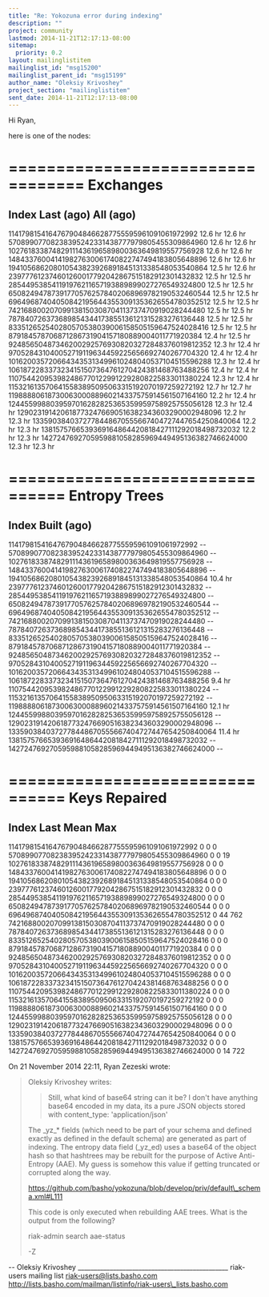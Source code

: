 ```yaml
---
title: "Re: Yokozuna error during indexing"
description: ""
project: community
lastmod: 2014-11-21T12:17:13-08:00
sitemap:
  priority: 0.2
layout: mailinglistitem
mailinglist_id: "msg15200"
mailinglist_parent_id: "msg15199"
author_name: "Oleksiy Krivoshey"
project_section: "mailinglistitem"
sent_date: 2014-11-21T12:17:13-08:00
---
```



Hi Ryan,

here is one of the nodes:

================================== Exchanges
==================================
Index Last (ago) All (ago)
-------------------------------------------------------------------------------
11417981541647679048466287755595961091061972992 12.6 hr 12.6 hr
57089907708238395242331438777979805455309864960 12.6 hr 12.6 hr
102761833874829111436196589800363649819557756928 12.6 hr 12.6 hr
148433760041419827630061740822747494183805648896 12.6 hr 12.6 hr
194105686208010543823926891845131338548053540864 12.5 hr 12.6 hr
239777612374601260017792042867515182912301432832 12.5 hr 12.5 hr
285449538541191976211657193889899027276549324800 12.5 hr 12.5 hr
650824947873917705762578402068969782190532460544 12.5 hr 12.5 hr
696496874040508421956443553091353626554780352512 12.5 hr 12.5 hr
742168800207099138150308704113737470919028244480 12.5 hr 12.5 hr
787840726373689854344173855136121315283276136448 12.5 hr 12.5 hr
833512652540280570538039006158505159647524028416 12.5 hr 12.5 hr
879184578706871286731904157180889004011771920384 12.4 hr 12.5 hr
924856504873462002925769308203272848376019812352 12.3 hr 12.4 hr
970528431040052719119634459225656692740267704320 12.4 hr 12.4 hr
1016200357206643435313499610248040537104515596288 12.3 hr 12.4 hr
1061872283373234151507364761270424381468763488256 12.4 hr 12.4 hr
1107544209539824867701229912292808225833011380224 12.3 hr 12.4 hr
1153216135706415583895095063315192070197259272192 12.7 hr 12.7 hr
1198888061873006300088960214337575914561507164160 12.2 hr 12.4 hr
1244559988039597016282825365359959758925755056128 12.3 hr 12.4 hr
1290231914206187732476690516382343603290002948096 12.2 hr 12.3 hr
1335903840372778448670555667404727447654250840064 12.2 hr 12.3 hr
1381575766539369164864420818427111292018498732032 12.2 hr 12.3 hr
1427247692705959881058285969449495136382746624000 12.3 hr 12.3 hr

================================ Entropy Trees
================================
Index Built (ago)
-------------------------------------------------------------------------------
11417981541647679048466287755595961091061972992 --
57089907708238395242331438777979805455309864960 --
102761833874829111436196589800363649819557756928 --
148433760041419827630061740822747494183805648896 --
194105686208010543823926891845131338548053540864 10.4 hr
239777612374601260017792042867515182912301432832 --
285449538541191976211657193889899027276549324800 --
650824947873917705762578402068969782190532460544 --
696496874040508421956443553091353626554780352512 --
742168800207099138150308704113737470919028244480 --
787840726373689854344173855136121315283276136448 --
833512652540280570538039006158505159647524028416 --
879184578706871286731904157180889004011771920384 --
924856504873462002925769308203272848376019812352 --
970528431040052719119634459225656692740267704320 --
1016200357206643435313499610248040537104515596288 --
1061872283373234151507364761270424381468763488256 9.4 hr
1107544209539824867701229912292808225833011380224 --
1153216135706415583895095063315192070197259272192 --
1198888061873006300088960214337575914561507164160 12.1 hr
1244559988039597016282825365359959758925755056128 --
1290231914206187732476690516382343603290002948096 --
1335903840372778448670555667404727447654250840064 11.4 hr
1381575766539369164864420818427111292018498732032 --
1427247692705959881058285969449495136382746624000 --

================================ Keys Repaired
================================
Index Last Mean Max
-------------------------------------------------------------------------------
11417981541647679048466287755595961091061972992 0 0 0
57089907708238395242331438777979805455309864960 0 0 19
102761833874829111436196589800363649819557756928 0 0 0
148433760041419827630061740822747494183805648896 0 0 0
194105686208010543823926891845131338548053540864 0 0 0
239777612374601260017792042867515182912301432832 0 0 0
285449538541191976211657193889899027276549324800 0 0 0
650824947873917705762578402068969782190532460544 0 0 0
696496874040508421956443553091353626554780352512 0 44 762
742168800207099138150308704113737470919028244480 0 0 0
787840726373689854344173855136121315283276136448 0 0 0
833512652540280570538039006158505159647524028416 0 0 0
879184578706871286731904157180889004011771920384 0 0 0
924856504873462002925769308203272848376019812352 0 0 0
970528431040052719119634459225656692740267704320 0 0 0
1016200357206643435313499610248040537104515596288 0 0 0
1061872283373234151507364761270424381468763488256 0 0 0
1107544209539824867701229912292808225833011380224 0 0 0
1153216135706415583895095063315192070197259272192 0 0 0
1198888061873006300088960214337575914561507164160 0 0 0
1244559988039597016282825365359959758925755056128 0 0 0
1290231914206187732476690516382343603290002948096 0 0 0
1335903840372778448670555667404727447654250840064 0 0 0
1381575766539369164864420818427111292018498732032 0 0 0
1427247692705959881058285969449495136382746624000 0 14 722




On 21 November 2014 22:11, Ryan Zezeski  wrote:

>
> Oleksiy Krivoshey writes:
>
> >
> > Still, what kind of base64 string can it be? I don't have anything base64
> > encoded in my data, its a pure JSON objects stored with content\_type:
> > 'application/json'
>
> The \_yz\_\* fields (which need to be part of your schema and defined
> exactly as defined in the default schema) are generated as part of
> indexing. The entropy data field (\_yz\_ed) uses a base64 of the object
> hash so that hashtrees may be rebuilt for the purpose of Active
> Anti-Entropy (AAE). My guess is somehow this value if getting truncated
> or corrupted along the way.
>
> https://github.com/basho/yokozuna/blob/develop/priv/default\_schema.xml#L111
>
> This code is only executed when rebuilding AAE trees. What is the output
> from the following?
>
> riak-admin search aae-status
>
> -Z
>



-- 
Oleksiy Krivoshey
\_\_\_\_\_\_\_\_\_\_\_\_\_\_\_\_\_\_\_\_\_\_\_\_\_\_\_\_\_\_\_\_\_\_\_\_\_\_\_\_\_\_\_\_\_\_\_
riak-users mailing list
riak-users@lists.basho.com
http://lists.basho.com/mailman/listinfo/riak-users\_lists.basho.com

